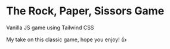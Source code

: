 # The Rock, Paper, Sissors Game
Vanilla JS game using Tailwind CSS

My take on this classic game, hope you enjoy! :+1: 

